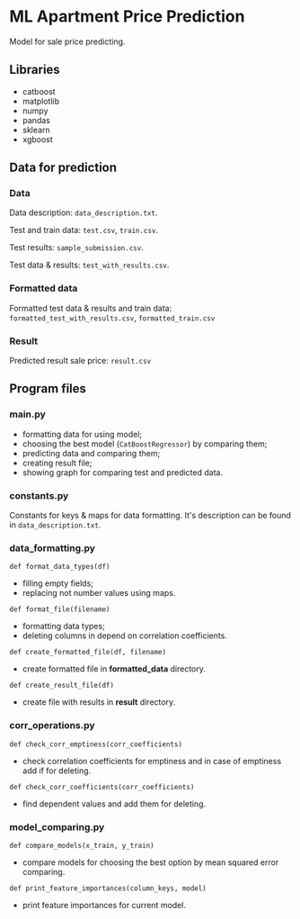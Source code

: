 # ML Apartment Price Prediction

Model for sale price predicting.

## Libraries

- catboost
- matplotlib
- numpy
- pandas
- sklearn
- xgboost

## Data for prediction
### Data

Data description: ```data_description.txt```.

Test and train data: ```test.csv```, ```train.csv```.

Test results: ```sample_submission.csv```.

Test data & results: ```test_with_results.csv```.

### Formatted data

Formatted test data & results and train data: 
```formatted_test_with_results.csv```, ```formatted_train.csv```

### Result

Predicted result sale price: ```result.csv```

## Program files

### main.py

- formatting data for using model;
- choosing the best model (```CatBoostRegressor```) by comparing them;
- predicting data and comparing them;
- creating result file;
- showing graph for comparing test and predicted data.

### constants.py

Constants for keys & maps for data formatting. 
It's description can be found in ```data_description.txt```.

### data_formatting.py

```def format_data_types(df)```
- filling empty fields;
- replacing not number values using maps.

```def format_file(filename)```
- formatting data types;
- deleting columns in depend on correlation coefficients.

```def create_formatted_file(df, filename)```
- create formatted file in **formatted_data** directory.

```def create_result_file(df)```
- create file with results in **result** directory.

### corr_operations.py

```def check_corr_emptiness(corr_coefficients)```
- check correlation coefficients for emptiness and in case of emptiness add if for deleting.

```def check_corr_coefficients(corr_coefficients)```
- find dependent values and add them for deleting.

### model_comparing.py

```def compare_models(x_train, y_train)```
- compare models for choosing the best option by mean squared error comparing.

```def print_feature_importances(column_keys, model)```
- print feature importances for current model.
